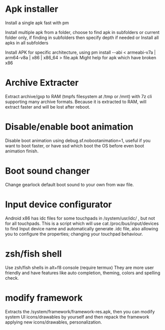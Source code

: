 
# Apk installer

Install a single apk fast with pm

Install multiple apk from a folder, choose to find apk in subfolders or current folder only, if finding in subfolders then specify depth if needed or Install all apks in all subfolders

Install APK for specific architecture, using pm install --abi < armeabi-v7a | arm64-v8a | x86 | x86_64 > file.apk
Might help for apk which have broken x86

# Archive Extracter
Extract archive/gxp to RAM (tmpfs filesystem at /tmp or /mnt) with 7z cli supporting many archive formats. Because it is extracted to RAM, will extract faster and will be lost after reboot.

# Disable/enable boot animation
Disable boot animation using debug.sf.nobootanimation=1, useful if you want to boot faster, or have ssd which boot the OS before even boot animation finish.

# Boot sound changer
Change gearlock default boot sound to your own from wav file.

# Input device configurator
Android x86 has idc files for some touchpads in /system/usr/idc/ , but not for all touchpads. This is a script which will use cat /proc/bus/input/devices to find Input device name and automatically generate <inputdevicename>.idc file, also allowing you to configure the properties; changing your touchpad behaviour.

# zsh/fish shell
Use zsh/fish shells in alt+f8 console (require termux)
They are more user friendly and have features like auto completion, theming, colors and spelling check.

# modify framework
Extracts the /system/framework/framework-res.apk, then you can modify system UI icons/drawables by yourself and then repack the framework applying new icons/drawables, personalization.





